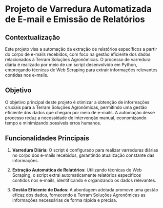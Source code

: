 # Projeto de Varredura Automatizada de E-mail e Emissão de Relatórios

## Contextualização

Este projeto visa a automação da extração de relatórios específicos a partir do corpo de e-mails recebidos, com foco na gestão eficiente dos dados relacionados à Terram Soluções Agronômicas. O processo de varredura diária é realizado por meio de um script desenvolvido em Python, empregando técnicas de Web Scraping para extrair informações relevantes contidas nos e-mails.

## Objetivo

O objetivo principal deste projeto é otimizar a obtenção de informações cruciais para a Terram Soluções Agronômicas, permitindo uma gestão eficiente dos dados que chegam por meio de e-mails. A automação desse processo reduz a necessidade de intervenção manual, economizando tempo e minimizando possíveis erros humanos.

## Funcionalidades Principais

1. **Varredura Diária**: O script é configurado para realizar varreduras diárias no corpo dos e-mails recebidos, garantindo atualização constante das informações.

2. **Extração Automática de Relatórios**: Utilizando técnicas de Web Scraping, o script extrai automaticamente relatórios específicos contidos nos e-mails, identificando e organizando os dados relevantes.

3. **Gestão Eficiente de Dados**: A abordagem adotada promove uma gestão eficaz dos dados, fornecendo à Terram Soluções Agronômicas as informações necessárias de forma rápida e precisa.





